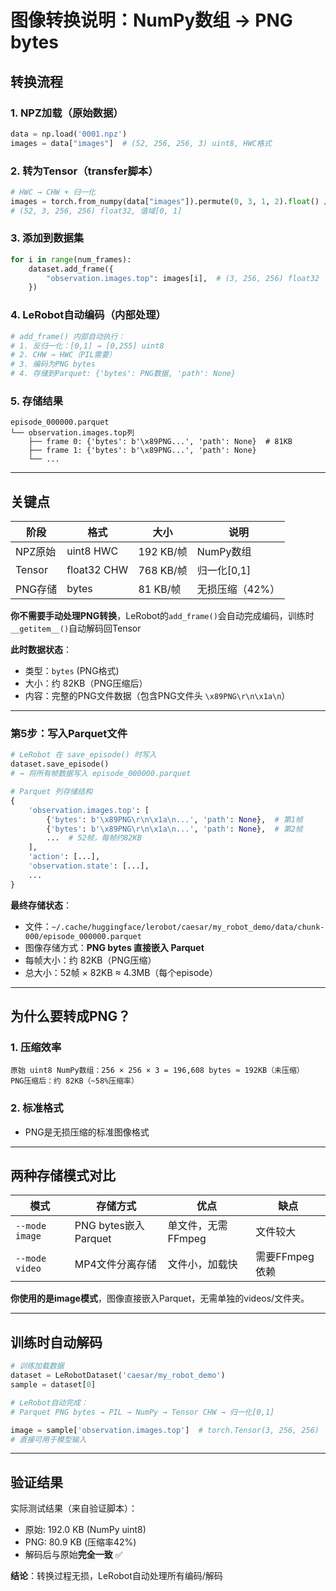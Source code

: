 # 图像转换说明：NumPy数组 → PNG bytes

## 转换流程

### 1. NPZ加载（原始数据）
```python
data = np.load('0001.npz')
images = data["images"]  # (52, 256, 256, 3) uint8, HWC格式
```

### 2. 转为Tensor（transfer脚本）
```python
# HWC → CHW + 归一化
images = torch.from_numpy(data["images"]).permute(0, 3, 1, 2).float() / 255.0
# (52, 3, 256, 256) float32, 值域[0, 1]
```

### 3. 添加到数据集
```python
for i in range(num_frames):
    dataset.add_frame({
        "observation.images.top": images[i],  # (3, 256, 256) float32
    })
```

### 4. LeRobot自动编码（内部处理）
```python
# add_frame() 内部自动执行：
# 1. 反归一化：[0,1] → [0,255] uint8
# 2. CHW → HWC（PIL需要）
# 3. 编码为PNG bytes
# 4. 存储到Parquet: {'bytes': PNG数据, 'path': None}
```

### 5. 存储结果
```
episode_000000.parquet
└── observation.images.top列
    ├── frame 0: {'bytes': b'\x89PNG...', 'path': None}  # 81KB
    ├── frame 1: {'bytes': b'\x89PNG...', 'path': None}
    └── ...
```

---

## 关键点

| 阶段 | 格式 | 大小 | 说明 |
|------|------|------|------|
| NPZ原始 | uint8 HWC | 192 KB/帧 | NumPy数组 |
| Tensor | float32 CHW | 768 KB/帧 | 归一化[0,1] |
| PNG存储 | bytes | 81 KB/帧 | 无损压缩（42%） |

**你不需要手动处理PNG转换**，LeRobot的`add_frame()`会自动完成编码，训练时`__getitem__()`自动解码回Tensor

**此时数据状态**：
- 类型：`bytes` (PNG格式)
- 大小：约 82KB（PNG压缩后）
- 内容：完整的PNG文件数据（包含PNG文件头 `\x89PNG\r\n\x1a\n`）

---

### 第5步：写入Parquet文件
```python
# LeRobot 在 save_episode() 时写入
dataset.save_episode()
# → 将所有帧数据写入 episode_000000.parquet

# Parquet 列存储结构
{
    'observation.images.top': [
        {'bytes': b'\x89PNG\r\n\x1a\n...', 'path': None},  # 第1帧
        {'bytes': b'\x89PNG\r\n\x1a\n...', 'path': None},  # 第2帧
        ...  # 52帧，每帧约82KB
    ],
    'action': [...],
    'observation.state': [...],
    ...
}
```

**最终存储状态**：
- 文件：`~/.cache/huggingface/lerobot/caesar/my_robot_demo/data/chunk-000/episode_000000.parquet`
- 图像存储方式：**PNG bytes 直接嵌入 Parquet**
- 每帧大小：约 82KB（PNG压缩）
- 总大小：52帧 × 82KB ≈ 4.3MB（每个episode）

---

## 为什么要转成PNG？

### 1. **压缩效率**
```
原始 uint8 NumPy数组：256 × 256 × 3 = 196,608 bytes ≈ 192KB（未压缩）
PNG压缩后：约 82KB（~58%压缩率）
```

### 2. **标准格式**
- PNG是无损压缩的标准图像格式
---

## 两种存储模式对比

| 模式 | 存储方式 | 优点 | 缺点 |
|------|---------|------|------|
| `--mode image` | PNG bytes嵌入Parquet | 单文件，无需FFmpeg | 文件较大 |
| `--mode video` | MP4文件分离存储 | 文件小，加载快 | 需要FFmpeg依赖 |

**你使用的是image模式**，图像直接嵌入Parquet，无需单独的videos/文件夹。

---

## 训练时自动解码

```python
# 训练加载数据
dataset = LeRobotDataset('caesar/my_robot_demo')
sample = dataset[0]

# LeRobot自动完成：
# Parquet PNG bytes → PIL → NumPy → Tensor CHW → 归一化[0,1]

image = sample['observation.images.top']  # torch.Tensor(3, 256, 256)
# 直接可用于模型输入
```

---

## 验证结果

实际测试结果（来自验证脚本）：
- 原始: 192.0 KB (NumPy uint8)
- PNG: 80.9 KB (压缩率42%)
- 解码后与原始**完全一致** ✅

**结论**：转换过程无损，LeRobot自动处理所有编码/解码
